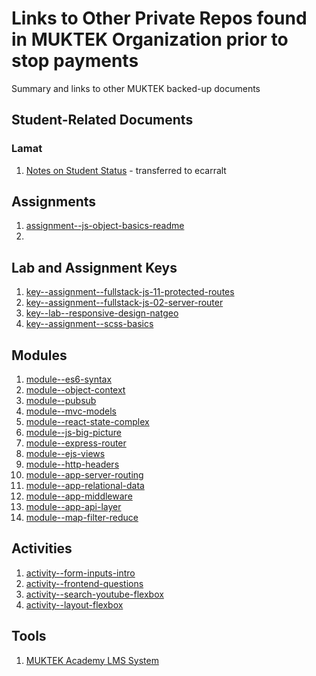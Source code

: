 # Links to Other Private Repos found in MUKTEK Organization prior to stop payments
Summary and links to other MUKTEK backed-up documents


## Student-Related Documents
### Lamat

1. [Notes on Student Status](https://github.com/ecarralt/lamat2018-student-notes) - transferred to ecarralt


## Assignments 
1. [assignment--js-object-basics-readme](https://github.com/ecarralt/assignment--js-object-basics-readme)
2. 

## Lab and Assignment Keys
1. [key--assignment--fullstack-js-11-protected-routes](https://github.com/ecarralt/key--assignment--fullstack-js-11-protected-routes)
2. [key--assignment--fullstack-js-02-server-router](https://github.com/ecarralt/key--assignment--fullstack-js-02-server-router)
3. [key--lab--responsive-design-natgeo](https://github.com/ecarralt/key--lab--responsive-design-natgeo)
4. [key--assignment--scss-basics](https://github.com/ecarralt/key--assignment--scss-basics)


## Modules
1. [module--es6-syntax](https://github.com/ecarralt/module--es6-syntax)
2. [module--object-context](https://github.com/ecarrlat/module--object-context)
3. [module--pubsub](https://github.com/ecarralt/module--pubsub)
4. [module--mvc-models](https://github.com/ecarralt/module--mvc-models)
5. [module--react-state-complex](https://github.com/ecarralt/module--react-state-complex)
6. [module--js-big-picture](https://github.com/ecarralt/module--js-big-picture)
7. [module--express-router](https://github.com/ecarralt/module--express-router)
8. [module--ejs-views](https://github.com/ecarralt/module--ejs-views)
9. [module--http-headers](https://github.com/ecarralt/module--http-headers)
10. [module--app-server-routing](https://github.com/ecarralt/module--app-server-routing)
11. [module--app-relational-data](https://github.com/ecarralt/module--app-relational-data)
12. [module--app-middleware](https://github.com/ecarralt/module--app-middleware)
13. [module--app-api-layer](https://github.com/ecarralt/module--app-api-layer)
14. [module--map-filter-reduce](https://github.com/ecarralt/module--map-filter-reduce)


## Activities
1. [activity--form-inputs-intro](https://github.com/ecarralt/activity--form-inputs-intro)
2. [activity--frontend-questions](https://github.com/ecarralt/activity--frontend-questions)
3. [activity--search-youtube-flexbox](https://github.com/ecarralt/activity--search-youtube-flexbox)
4. [activity--layout-flexbox](https://github.com/ecarralt/activity--layout-flexbox)

## Tools
1. [MUKTEK Academy LMS System](https://github.com/ecarralt/MUKTEKAcademy)
